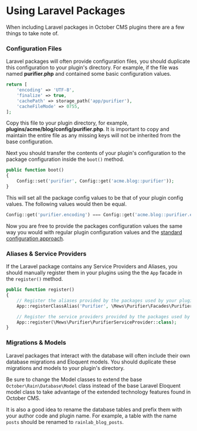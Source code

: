 # Using Laravel Packages

When including Laravel packages in October CMS plugins there are a few things to take note of.

### Configuration Files

Laravel packages will often provide configuration files, you should duplicate this configuration to your plugin's directory. For example, if the file was named **purifier.php** and contained some basic configuration values.

```php
return [
    'encoding' => 'UTF-8',
    'finalize' => true,
    'cachePath' => storage_path('app/purifier'),
    'cacheFileMode' => 0755,
];
```

Copy this file to your plugin directory, for example, **plugins/acme/blog/config/purifier.php**. It is important to copy and maintain the entire file as any missing keys will not be inherited from the base configuration.

Next you should transfer the contents of your plugin's configuration to the package configuration inside the `boot()` method.

```php
public function boot()
{
    Config::set('purifier', Config::get('acme.blog::purifier'));
}
```

This will set all the package config values to be that of your plugin config values. The following values would then be equal.

```php
Config::get('purifier.encoding') === Config::get('acme.blog::purifier.encoding');
```

Now you are free to provide the packages configuration values the same way you would with regular plugin configuration values and the [standard configuration approach](../settings/file-settings.md).

### Aliases & Service Providers

If the Laravel package contains any Service Providers and Aliases, you should manually register them in your plugins using the the `App` facade in the `register()` method.

```php
public function register()
{
    // Register the aliases provided by the packages used by your plugin
    App::registerClassAlias('Purifier', \Mews\Purifier\Facades\Purifier::class);

    // Register the service providers provided by the packages used by your plugin
    App::register(\Mews\Purifier\PurifierServiceProvider::class);
}
```

### Migrations & Models

Laravel packages that interact with the database will often include their own database migrations and Eloquent models. You should duplicate these migrations and models to your plugin's directory.

Be sure to change the Model classes to extend the base `October\Rain\Database\Model` class instead of the base Laravel Eloquent model class to take advantage of the extended technology features found in October CMS.

It is also a good idea to rename the database tables and prefix them with your author code and plugin name. For example, a table with the name `posts` should be renamed to `rainlab_blog_posts`.
